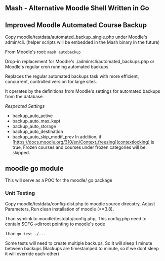 ## Mash - Alternative Moodle Shell Written in Go

## Improved Moodle Automated Course Backup

Copy moodle/testdata/automated_backup_single.php under Moodle's admin/cli.
(helper scripts will be embedded in the Mash binary in the future)

From Moodle's root:
```mash autobackup```

Drop-in replacement for Moodle's ./admin/cli/automated_backups.php or Moodle's regular cron running automated backups.

Replaces the regular automated backups task with more efficient, concurrent, controlled version for large sites.

It operates by the definitions from Moodle's settings for automated backups from the database.

_Respected Settings_
- backup_auto_active
- backup_auto_max_kept
- backup_auto_storage
- backup_auto_destination
- backup_auto_skip_modif_prev
In addition, if [https://docs.moodle.org/310/en/Context_freezing](contextlocking) is true,
Frozen courses and courses under frozen categories will be skipped.


## moodle go module

This will serve as a POC for the moodle/ go package

### Unit Testing

Copy moodle/testdata/config-dist.php to moodle source direcotry,
Adjust Parameters, Run clean installation of moodle (>=3.8).

Than symlink to moodle/testdata/config.php,
This config.php need to contain $CFG->dirroot pointing to moodle's code

Than ```go test ./...```

Some tests will need to create multiple backups,
So it will sleep 1 minute between backups
(Backups are timestamped to minute, so if we dont sleep it will override each-other)
